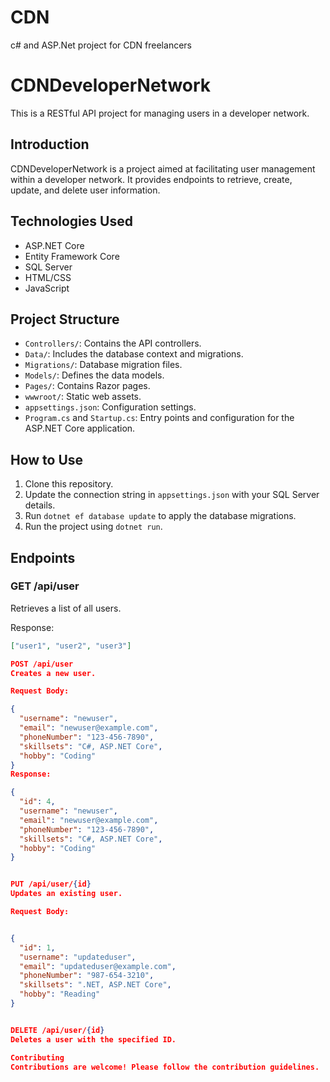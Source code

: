 # CDN
c# and ASP.Net project for CDN freelancers

# CDNDeveloperNetwork

This is a RESTful API project for managing users in a developer network.

## Introduction

CDNDeveloperNetwork is a project aimed at facilitating user management within a developer network. It provides endpoints to retrieve, create, update, and delete user information.

## Technologies Used

- ASP.NET Core
- Entity Framework Core
- SQL Server
- HTML/CSS
- JavaScript

## Project Structure

- `Controllers/`: Contains the API controllers.
- `Data/`: Includes the database context and migrations.
- `Migrations/`: Database migration files.
- `Models/`: Defines the data models.
- `Pages/`: Contains Razor pages.
- `wwwroot/`: Static web assets.
- `appsettings.json`: Configuration settings.
- `Program.cs` and `Startup.cs`: Entry points and configuration for the ASP.NET Core application.

## How to Use

1. Clone this repository.
2. Update the connection string in `appsettings.json` with your SQL Server details.
3. Run `dotnet ef database update` to apply the database migrations.
4. Run the project using `dotnet run`.

## Endpoints

### GET /api/user

Retrieves a list of all users.

Response:
```json
["user1", "user2", "user3"]

POST /api/user
Creates a new user.

Request Body:

{
  "username": "newuser",
  "email": "newuser@example.com",
  "phoneNumber": "123-456-7890",
  "skillsets": "C#, ASP.NET Core",
  "hobby": "Coding"
}
Response:

{
  "id": 4,
  "username": "newuser",
  "email": "newuser@example.com",
  "phoneNumber": "123-456-7890",
  "skillsets": "C#, ASP.NET Core",
  "hobby": "Coding"
}


PUT /api/user/{id}
Updates an existing user.

Request Body:


{
  "id": 1,
  "username": "updateduser",
  "email": "updateduser@example.com",
  "phoneNumber": "987-654-3210",
  "skillsets": ".NET, ASP.NET Core",
  "hobby": "Reading"
}


DELETE /api/user/{id}
Deletes a user with the specified ID.

Contributing
Contributions are welcome! Please follow the contribution guidelines.
